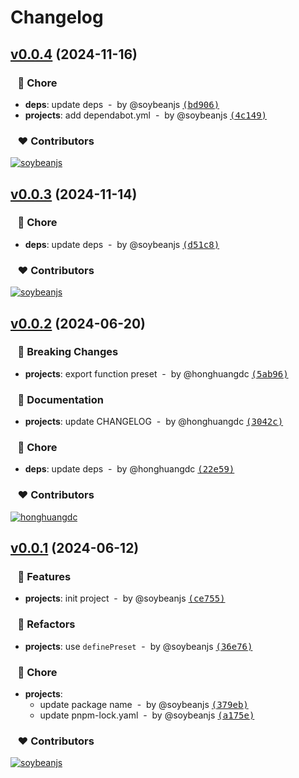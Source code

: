 # Changelog

## [v0.0.4](https://github.com/soybeanjs/unocss-preset/compare/v0.0.3...v0.0.4) (2024-11-16)

### &nbsp;&nbsp;&nbsp;🏡 Chore

- **deps**: update deps &nbsp;-&nbsp; by @soybeanjs [<samp>(bd906)</samp>](https://github.com/soybeanjs/unocss-preset/commit/bd90634)
- **projects**: add dependabot.yml &nbsp;-&nbsp; by @soybeanjs [<samp>(4c149)</samp>](https://github.com/soybeanjs/unocss-preset/commit/4c149f1)

### &nbsp;&nbsp;&nbsp;❤️ Contributors

[![soybeanjs](https://github.com/soybeanjs.png?size=48)](https://github.com/soybeanjs)&nbsp;&nbsp;

## [v0.0.3](https://github.com/soybeanjs/unocss-preset/compare/v0.0.2...v0.0.3) (2024-11-14)

### &nbsp;&nbsp;&nbsp;🏡 Chore

- **deps**: update deps &nbsp;-&nbsp; by @soybeanjs [<samp>(d51c8)</samp>](https://github.com/soybeanjs/unocss-preset/commit/d51c84b)

### &nbsp;&nbsp;&nbsp;❤️ Contributors

[![soybeanjs](https://github.com/soybeanjs.png?size=48)](https://github.com/soybeanjs)&nbsp;&nbsp;

## [v0.0.2](https://github.com/soybeanjs/unocss-preset/compare/v0.0.1...v0.0.2) (2024-06-20)

### &nbsp;&nbsp;&nbsp;🚨 Breaking Changes

- **projects**: export function preset &nbsp;-&nbsp; by @honghuangdc [<samp>(5ab96)</samp>](https://github.com/soybeanjs/unocss-preset/commit/5ab966c)

### &nbsp;&nbsp;&nbsp;📖 Documentation

- **projects**: update CHANGELOG &nbsp;-&nbsp; by @honghuangdc [<samp>(3042c)</samp>](https://github.com/soybeanjs/unocss-preset/commit/3042cb2)

### &nbsp;&nbsp;&nbsp;🏡 Chore

- **deps**: update deps &nbsp;-&nbsp; by @honghuangdc [<samp>(22e59)</samp>](https://github.com/soybeanjs/unocss-preset/commit/22e590a)

### &nbsp;&nbsp;&nbsp;❤️ Contributors

[![honghuangdc](https://github.com/honghuangdc.png?size=48)](https://github.com/honghuangdc)&nbsp;&nbsp;

## [v0.0.1](https://github.com/soybeanjs/unocss-preset/compare/undefined...v0.0.1) (2024-06-12)

### &nbsp;&nbsp;&nbsp;🚀 Features

- **projects**: init project &nbsp;-&nbsp; by @soybeanjs [<samp>(ce755)</samp>](https://github.com/soybeanjs/unocss-preset/commit/ce755ee)

### &nbsp;&nbsp;&nbsp;💅 Refactors

- **projects**: use `definePreset` &nbsp;-&nbsp; by @soybeanjs [<samp>(36e76)</samp>](https://github.com/soybeanjs/unocss-preset/commit/36e762e)

### &nbsp;&nbsp;&nbsp;🏡 Chore

- **projects**:
  - update package name &nbsp;-&nbsp; by @soybeanjs [<samp>(379eb)</samp>](https://github.com/soybeanjs/unocss-preset/commit/379eb74)
  - update pnpm-lock.yaml &nbsp;-&nbsp; by @soybeanjs [<samp>(a175e)</samp>](https://github.com/soybeanjs/unocss-preset/commit/a175e46)

### &nbsp;&nbsp;&nbsp;❤️ Contributors

[![soybeanjs](https://github.com/soybeanjs.png?size=48)](https://github.com/soybeanjs)&nbsp;&nbsp;

